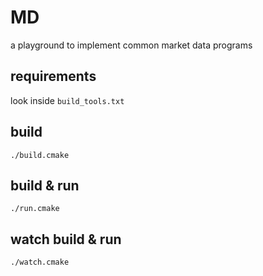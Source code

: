 # MD

a playground to implement common market data programs

## requirements

look inside `build_tools.txt`

## build

`./build.cmake`

## build & run

`./run.cmake`

## watch build & run

`./watch.cmake`
